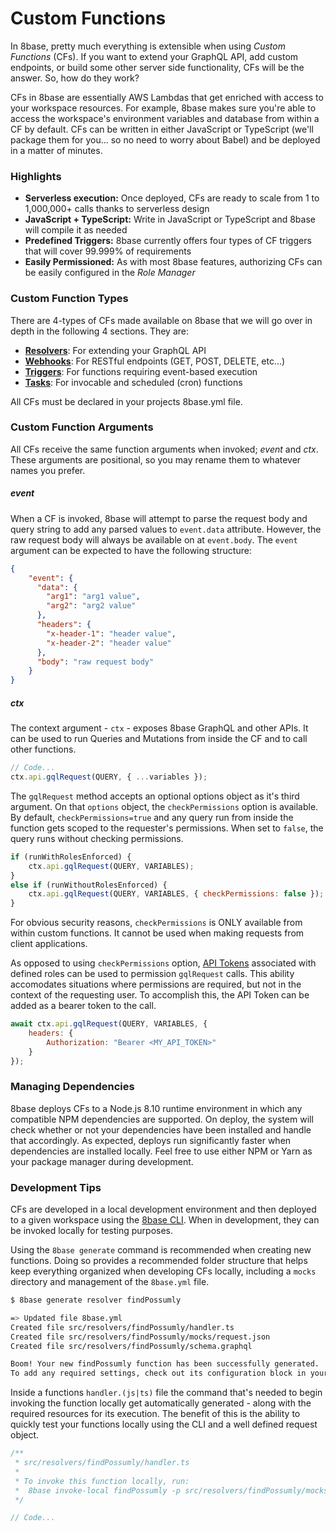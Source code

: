 # Custom Functions

In 8base, pretty much everything is extensible when using *Custom Functions* (CFs). If you want to extend your GraphQL API, add custom endpoints, or build some other server side functionality, CFs will be the answer. So, how do they work?

CFs in 8base are essentially AWS Lambdas that get enriched with access to your workspace resources. For example, 8base makes sure you're able to access the workspace's environment variables and database from within a CF by default. CFs can be written in either JavaScript or TypeScript (we'll package them for you... so no need to worry about Babel) and be deployed in a matter of minutes.

### Highlights
* **Serverless execution:** Once deployed, CFs are ready to scale from 1 to 1,000,000+ calls thanks to serverless design
* **JavaScript + TypeScript:** Write in JavaScript or TypeScript and 8base will compile it as needed
* **Predefined Triggers:** 8base currently offers four types of CF triggers that will cover 99.999% of requirements
* **Easily Permissioned:** As with most 8base features, authorizing CFs can be easily configured in the *Role Manager*

### Custom Function Types
There are 4-types of CFs made available on 8base that we will go over in depth in the following 4 sections. They are:

* **[Resolvers](custom-functions/resolvers)**: For extending your GraphQL API
* **[Webhooks](custom-functions/webhooks)**: For RESTful endpoints (GET, POST, DELETE, etc...)
* **[Triggers](custom-functions/triggers)**: For functions requiring event-based execution
* **[Tasks](custom-functions/tasks)**: For invocable and scheduled (cron) functions

All CFs must be declared in your projects 8base.yml file.

### Custom Function Arguments
All CFs receive the same function arguments when invoked; *event* and *ctx*. These arguments are positional, so you may rename them to whatever names you prefer.

##### event
When a CF is invoked, 8base will attempt to parse the request body and query string to add any parsed values to `event.data` attribute. However, the raw request body will always be available on at `event.body`. The `event` argument can be expected to have the following structure:

```json
{
	"event": {
	  "data": {
	    "arg1": "arg1 value",
	    "arg2": "arg2 value"
	  },
	  "headers": {
	    "x-header-1": "header value",
	    "x-header-2": "header value"
	  },
	  "body": "raw request body"
	}
}
```
##### ctx
The context argument - `ctx` - exposes 8base GraphQL and other APIs. It can be used to run Queries and Mutations from inside the CF and to call other functions.

```javascript
// Code...
ctx.api.gqlRequest(QUERY, { ...variables });
```

The `gqlRequest` method accepts an optional options object as it's third argument. On that `options` object, the `checkPermissions` option is available. By default, `checkPermissions=true` and any query run from inside the function gets scoped to the requester's permissions. When set to `false`, the query runs without checking permissions.

```javascript
if (runWithRolesEnforced) {
	ctx.api.gqlRequest(QUERY, VARIABLES);
} 
else if (runWithoutRolesEnforced) {
	ctx.api.gqlRequest(QUERY, VARIABLES, { checkPermissions: false });
}
```

For obvious security reasons, `checkPermissions` is ONLY available from within custom functions. It cannot be used when making requests from client applications.

As opposed to using `checkPermissions` option, [API Tokens](./roles-and-permissions#api-tokens) associated with defined roles can be used to permission `gqlRequest` calls. This ability accomodates situations where permissions are required, but not in the context of the requesting user. To accomplish this, the API Token can be added as a bearer token to the call.

```javascript
await ctx.api.gqlRequest(QUERY, VARIABLES, { 
	headers: {
		Authorization: "Bearer <MY_API_TOKEN>"
	}
});
```

### Managing Dependencies
8base deploys CFs to a Node.js 8.10 runtime environment in which any compatible NPM dependencies are supported. On deploy, the system will check whether or not your dependencies have been installed and handle that accordingly. As expected, deploys run significantly faster when dependencies are installed locally. Feel free to use either NPM or Yarn as your package manager during development.

### Development Tips
CFs are developed in a local development environment and then deployed to a given workspace using the [8base CLI](../../development-tools/cli). When in development, they can be invoked locally for testing purposes. 

Using the `8base generate` command is recommended when creating new functions. Doing so provides a recommended folder structure that helps keep everything organized when developing CFs locally, including a `mocks` directory and management of the `8base.yml` file.

```bash
$ 8base generate resolver findPossumly

=> Updated file 8base.yml
Created file src/resolvers/findPossumly/handler.ts
Created file src/resolvers/findPossumly/mocks/request.json
Created file src/resolvers/findPossumly/schema.graphql

Boom! Your new findPossumly function has been successfully generated. 
To add any required settings, check out its configuration block in your projects 8base.yml file.
```

Inside a functions `handler.(js|ts)` file the command that's needed to begin invoking the function locally get automatically generated - along with the required resources for its execution. The benefit of this is the ability to quickly test your functions locally using the CLI and a well defined request object.

```javascript
/**
 * src/resolvers/findPossumly/handler.ts
 * 
 * To invoke this function locally, run:
 *  8base invoke-local findPossumly -p src/resolvers/findPossumly/mocks/request.json
 */

// Code...
```
